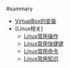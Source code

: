 #summary 
* [VirtualBox的安装](VirtualBox的安装.md) 
* [Linux相关]
	* [Linux常用操作](01-Linux相关/Linux常用操作.md)
	* [Linux常用快捷键](01-Linux相关/Linux常用快捷键.md)
	* [Linux常用命令](01-Linux相关/Linux常用命令.md) 
	* [Linux常用知识](01-Linux相关/Linux常用知识.md)  

